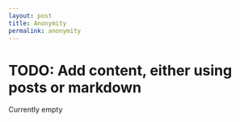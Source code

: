 ```yaml
---
layout: post
title: Anonymity
permalink: anonymity
---
```


# TODO: Add content, either using posts or markdown

Currently empty
